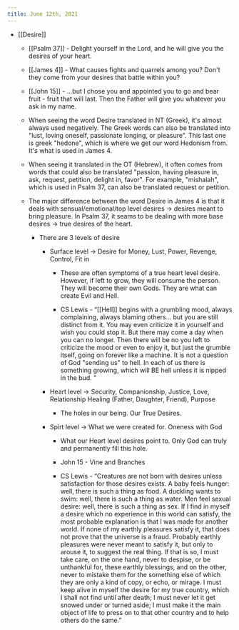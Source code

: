 ```yaml
---
title: June 12th, 2021
---
```


- [[Desire]]
	 - [[Psalm 37]] - Delight yourself in the Lord, and he will give you the desires of your heart.

	 - [[James 4]] - What causes fights and quarrels among you? Don't they come from your desires that battle within you?

	 - [[John 15]] - ...but I chose you and appointed you to go and bear fruit - fruit that will last. Then the Father will give you whatever you ask in my name. 

	 - When seeing the word Desire translated in NT (Greek), it's almost always used negatively. The Greek words can also be translated into "lust, loving oneself, passionate longing, or pleasure". This last one is greek "hedone", which is where we get our word Hedonism from. It's what is used in James 4. 

	 - When seeing it translated in the OT (Hebrew), it often comes from words that could also be translated "passion, having pleasure in, ask, request, petition, delight in, favor". For example, "mishalah", which is used in Psalm 37, can also be translated request or petition. 

	 - The major difference between the word Desire in James 4 is that it deals with sensual/emotional/top level desires -> desires meant to bring pleasure. In Psalm 37, it seams to be dealing with more base desires -> true desires of the heart. 
		 - There are 3 levels of desire
			 - Surface level -> Desire for Money, Lust, Power, Revenge, Control, Fit in
				 - These are often symptoms of a true heart level desire. However, if left to grow, they will consume the person. They will become their own Gods. They are what can create Evil and Hell.

				 - CS Lewis - “[[Hell]] begins with a grumbling mood, always complaining, always blaming others... but you are still distinct from it. You may even criticize it in yourself and wish you could stop it. But there may come a day when you can no longer. Then there will be no you left to criticize the mood or even to enjoy it, but just the grumble itself, going on forever like a machine. It is not a question of God "sending us" to hell. In each of us there is something growing, which will BE hell unless it is nipped in the bud. ”

			 - Heart level -> Security, Companionship, Justice, Love, Relationship Healing (Father, Daughter, Friend), Purpose
				 - The holes in our being. Our True Desires.

			 - Spirt level -> What we were created for. Oneness with God
				 - What our Heart level desires point to. Only God can truly and permanently fill this hole.

				 - John 15 - Vine and Branches

				 - CS Lewis - “Creatures are not born with desires unless satisfaction for those desires exists. A baby feels hunger: well, there is such a thing as food. A duckling wants to swim: well, there is such a thing as water. Men feel sexual desire: well, there is such a thing as sex. If I find in myself a desire which no experience in this world can satisfy, the most probable explanation is that I was made for another world. If none of my earthly pleasures satisfy it, that does not prove that the universe is a fraud. Probably earthly pleasures were never meant to satisfy it, but only to arouse it, to suggest the real thing. If that is so, I must take care, on the one hand, never to despise, or be unthankful for, these earthly blessings, and on the other, never to mistake them for the something else of which they are only a kind of copy, or echo, or mirage. I must keep alive in myself the desire for my true country, which I shall not find until after death; I must never let it get snowed under or turned aside; I must make it the main object of life to press on to that other country and to help others do the same.”
